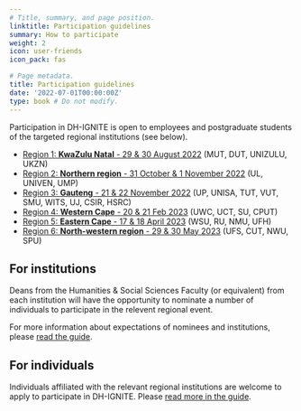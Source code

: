```yaml
---
# Title, summary, and page position.
linktitle: Participation guidelines
summary: How to participate
weight: 2
icon: user-friends
icon_pack: fas

# Page metadata.
title: Participation guidelines
date: '2022-07-01T00:00:00Z'
type: book # Do not modify.
---
```


Participation in DH-IGNITE is open to employees and postgraduate students of the targeted regional institutions (see below).

- [Region 1: **KwaZulu Natal** - 29 & 30 August 2022](../event/kzn-region/) (MUT, DUT, UNIZULU, UKZN)
- [Region 2: **Northern region** - 31 October & 1 November 2022](../../event/northern-region) (UL, UNIVEN, UMP)
- [Region 3: **Gauteng** - 21 & 22 November 2022](../../event/gauteng-region) (UP, UNISA, TUT, VUT, SMU, WITS, UJ, CSIR, HSRC)
- [Region 4: **Western Cape** - 20 & 21 Feb 2023](../event/westerncape-region/) (UWC, UCT, SU, CPUT)
- [Region 5: **Eastern Cape** - 17 & 18 April 2023](../event/easterncape-region/) (WSU, RU, NMU, UFH)
- [Region 6: **North-western region** - 29 & 30 May 2023](../event/northwestern-region/) (UFS, CUT, NWU, SPU)

## For institutions

Deans from the Humanities & Social Sciences Faculty (or equivalent) from each institution will have the opportunity to nominate a number of individuals to participate in the relevent regional event.

For more information about expectations of nominees and institutions, please [read the guide]().

## For individuals

Individuals affiliated with the relevant regional institutions are welcome to apply to participate in DH-IGNITE. Please [read more in the guide]().